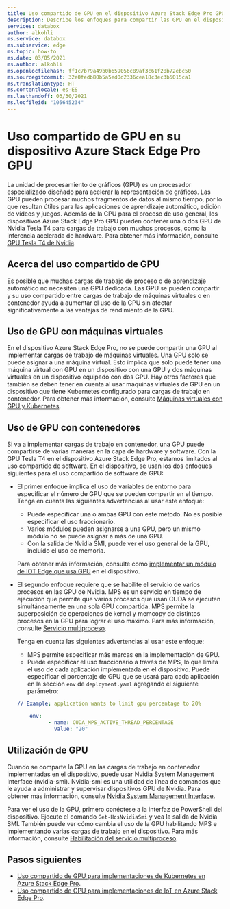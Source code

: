 ```yaml
---
title: Uso compartido de GPU en el dispositivo Azure Stack Edge Pro GPU
description: Describe los enfoques para compartir las GPU en el dispositivo Azure Stack Edge Pro GPU.
services: databox
author: alkohli
ms.service: databox
ms.subservice: edge
ms.topic: how-to
ms.date: 03/05/2021
ms.author: alkohli
ms.openlocfilehash: ff1c7b79a49b0b659056c89af3c61f28b72ebc50
ms.sourcegitcommit: 32e0fedb80b5a5ed0d2336cea18c3ec3b5015ca1
ms.translationtype: HT
ms.contentlocale: es-ES
ms.lasthandoff: 03/30/2021
ms.locfileid: "105645234"
---
```

# <a name="gpu-sharing-on-your-azure-stack-edge-pro-gpu-device"></a>Uso compartido de GPU en su dispositivo Azure Stack Edge Pro GPU

La unidad de procesamiento de gráficos (GPU) es un procesador especializado diseñado para acelerar la representación de gráficos. Las GPU pueden procesar muchos fragmentos de datos al mismo tiempo, por lo que resultan útiles para las aplicaciones de aprendizaje automático, edición de vídeos y juegos. Además de la CPU para el proceso de uso general, los dispositivos Azure Stack Edge Pro GPU pueden contener una o dos GPU de Nvidia Tesla T4 para cargas de trabajo con muchos procesos, como la inferencia acelerada de hardware. Para obtener más información, consulte [GPU Tesla T4 de Nvidia](https://www.nvidia.com/en-us/data-center/tesla-t4/).


## <a name="about-gpu-sharing"></a>Acerca del uso compartido de GPU

Es posible que muchas cargas de trabajo de proceso o de aprendizaje automático no necesiten una GPU dedicada. Las GPU se pueden compartir y su uso compartido entre cargas de trabajo de máquinas virtuales o en contenedor ayuda a aumentar el uso de la GPU sin afectar significativamente a las ventajas de rendimiento de la GPU.  

## <a name="using-gpu-with-vms"></a>Uso de GPU con máquinas virtuales

En el dispositivo Azure Stack Edge Pro, no se puede compartir una GPU al implementar cargas de trabajo de máquinas virtuales. Una GPU solo se puede asignar a una máquina virtual. Esto implica que solo puede tener una máquina virtual con GPU en un dispositivo con una GPU y dos máquinas virtuales en un dispositivo equipado con dos GPU. Hay otros factores que también se deben tener en cuenta al usar máquinas virtuales de GPU en un dispositivo que tiene Kubernetes configurado para cargas de trabajo en contenedor. Para obtener más información, consulte [Máquinas virtuales con GPU y Kubernetes](azure-stack-edge-gpu-deploy-gpu-virtual-machine.md#gpu-vms-and-kubernetes).


## <a name="using-gpu-with-containers"></a>Uso de GPU con contenedores

Si va a implementar cargas de trabajo en contenedor, una GPU puede compartirse de varias maneras en la capa de hardware y software. Con la GPU Tesla T4 en el dispositivo Azure Stack Edge Pro, estamos limitados al uso compartido de software. En el dispositivo, se usan los dos enfoques siguientes para el uso compartido de software de GPU: 

- El primer enfoque implica el uso de variables de entorno para especificar el número de GPU que se pueden compartir en el tiempo. Tenga en cuenta las siguientes advertencias al usar este enfoque:

    - Puede especificar una o ambas GPU con este método. No es posible especificar el uso fraccionario.
    - Varios módulos pueden asignarse a una GPU, pero un mismo módulo no se puede asignar a más de una GPU.
    - Con la salida de Nvidia SMI, puede ver el uso general de la GPU, incluido el uso de memoria.
    
    Para obtener más información, consulte como [implementar un módulo de IOT Edge que usa GPU](azure-stack-edge-gpu-configure-gpu-modules.md) en el dispositivo.

- El segundo enfoque requiere que se habilite el servicio de varios procesos en las GPU de Nvidia. MPS es un servicio en tiempo de ejecución que permite que varios procesos que usan CUDA se ejecuten simultáneamente en una sola GPU compartida. MPS permite la superposición de operaciones de kernel y memcopy de distintos procesos en la GPU para lograr el uso máximo. Para más información, consulte [Servicio multiproceso](https://docs.nvidia.com/deploy/pdf/CUDA_Multi_Process_Service_Overview.pdf).

    Tenga en cuenta las siguientes advertencias al usar este enfoque:
    
    - MPS permite especificar más marcas en la implementación de GPU.
    - Puede especificar el uso fraccionario a través de MPS, lo que limita el uso de cada aplicación implementada en el dispositivo. Puede especificar el porcentaje de GPU que se usará para cada aplicación en la sección `env` de `deployment.yaml` agregando el siguiente parámetro: 

    ```yml
    // Example: application wants to limit gpu percentage to 20%
    
        env:
              - name: CUDA_MPS_ACTIVE_THREAD_PERCENTAGE 
                value: "20"    
    ```

## <a name="gpu-utilization"></a>Utilización de GPU
 
Cuando se comparte la GPU en las cargas de trabajo en contenedor implementadas en el dispositivo, puede usar Nvidia System Management Interface (nvidia-smi). Nvidia-smi es una utilidad de línea de comandos que le ayuda a administrar y supervisar dispositivos GPU de Nvidia. Para obtener más información, consulte [Nvidia System Management Interface](https://developer.nvidia.com/nvidia-system-management-interface).

Para ver el uso de la GPU, primero conéctese a la interfaz de PowerShell del dispositivo. Ejecute el comando `Get-HcsNvidiaSmi` y vea la salida de Nvidia SMI. También puede ver cómo cambia el uso de la GPU habilitando MPS e implementando varias cargas de trabajo en el dispositivo. Para más información, consulte [Habilitación del servicio multiproceso](azure-stack-edge-gpu-connect-powershell-interface.md#enable-multi-process-service-mps).


## <a name="next-steps"></a>Pasos siguientes

- [Uso compartido de GPU para implementaciones de Kubernetes en Azure Stack Edge Pro](azure-stack-edge-gpu-deploy-kubernetes-gpu-sharing.md).
- [Uso compartido de GPU para implementaciones de IoT en Azure Stack Edge Pro](azure-stack-edge-gpu-deploy-iot-edge-gpu-sharing.md).
